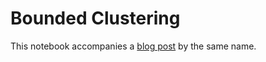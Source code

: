 # Bounded Clustering

This notebook accompanies a 
[blog post](https://medium.com/@dalyag)
by the same name.